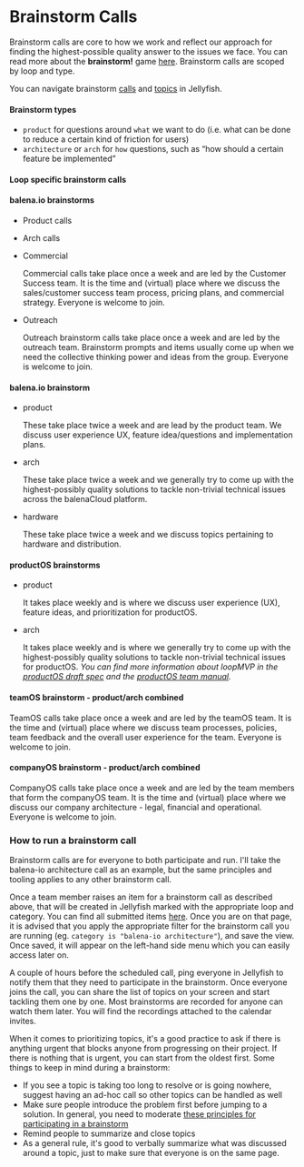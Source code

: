 # Brainstorm Calls 

Brainstorm calls are core to how we work and reflect our approach for finding the highest-possible quality answer to the issues we face. You can read more about the **brainstorm!** game [here](https://docs.google.com/document/d/1mHb-D2vJxufa8OZPU55V5WBIXuQ44MNL4fcXw52lEe8/edit#). Brainstorm calls are scoped by loop and type. 

You can navigate brainstorm [calls](https://jel.ly.fish/view-all-brainstorm-calls) and [topics](https://jel.ly.fish/view-all-brainstorm-topics) in Jellyfish.

#### Brainstorm types
- `product` for questions around `what` we want to do (i.e. what can be done to reduce a certain kind of friction for users)
- `architecture` or `arch` for `how` questions, such as “how should a certain feature be implemented”

#### Loop specific brainstorm calls 

#### balena.io brainstorms
- Product calls

- Arch calls

- Commercial

    Commercial calls take place once a week and are led by the Customer Success team. It is the time and (virtual) place where we discuss the sales/customer success team process, pricing plans, and commercial strategy. Everyone is welcome to join.

- Outreach

    Outreach brainstorm calls take place once a week and are led by the outreach team. Brainstorm prompts and items usually come up when we need the collective thinking power and ideas from the group. Everyone is welcome to join. 

#### balena.io brainstorm
- product

    These take place twice a week and are lead by the product team. We discuss user experience UX, feature idea/questions and implementation plans.
- arch

    These take place twice a week and we generally try to come up with the highest-possibly quality solutions to tackle non-trivial technical issues across the balenaCloud platform.
- hardware

    These take place twice a week and we discuss topics pertaining to hardware and distribution.

#### productOS brainstorms
- product

    It takes place weekly and is where we discuss user experience (UX), feature ideas, and prioritization for productOS. 
- arch 

    It takes place weekly and is where we generally try to come up with the highest-possibly quality solutions to tackle non-trivial technical issues for productOS. 
    _You can find more information about loopMVP in the [productOS draft spec](https://docs.google.com/document/d/17_EnBWn_JKQzlAE98UiHp4cuy-l50Ist2_q-c24ojds/edit#heading=h.o9drtpe4wedmunder) and the [productOS team manual](https://docs.google.com/document/d/18G1vzYte-wSmoVLmPafG4gWm6eJ4ZUDCs40llWgc9s8/edit#heading=h.lj0g2s7qd8jq)._

#### teamOS brainstorm - product/arch combined
TeamOS calls take place once a week and are led by the teamOS team. It is the time and (virtual) place where we discuss team processes, policies, team feedback and the overall user experience for the team. Everyone is welcome to join.

#### companyOS brainstorm - product/arch combined
CompanyOS calls take place once a week and are led by the team members that form the companyOS team. It is the time and (virtual) place where we discuss our company architecture - legal, financial and operational. Everyone is welcome to join.

### How to run a brainstorm call

Brainstorm calls are for everyone to both participate and run. I'll take the balena-io architecture call as an example, but the same principles and tooling applies to any other brainstorm call.

Once a team member raises an item for a brainstorm call as described above, that will be created in Jellyfish marked with the appropriate loop and category. You can find all submitted items [here](https://jel.ly.fish/view-all-brainstorm-topics). Once you are on that page, it is advised that you apply the appropriate filter for the brainstorm call you are running (eg. `category is "balena-io architecture"`), and save the view. Once saved, it will appear on the left-hand side menu which you can easily access later on.

A couple of hours before the scheduled call, ping everyone in Jellyfish to notify them that they need to participate in the brainstorm. Once everyone joins the call, you can share the list of topics on your screen and start tackling them one by one. Most brainstorms are recorded for anyone can watch them later. You will find the recordings attached to the calendar invites. 

When it comes to prioritizing topics, it's a good practice to ask if there is anything urgent that blocks anyone from progressing on their project. If there is nothing that is urgent, you can start from the oldest first. Some things to keep in mind during a brainstorm:
- If you see a topic is taking too long to resolve or is going nowhere, suggest having an ad-hoc call so other topics can be handled as well
- Make sure people introduce the problem first before jumping to a solution. In general, you need to moderate [these principles for participating in a brainstorm](https://docs.google.com/document/d/1mHb-D2vJxufa8OZPU55V5WBIXuQ44MNL4fcXw52lEe8/edit)
- Remind people to summarize and close topics
- As a general rule, it's good to verbally summarize what was discussed around a topic, just to make sure that everyone is on the same page.
